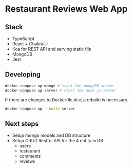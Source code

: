 # Restaurant Reviews Web App

## Stack
- TypeScript
- React + ChakraUI
- Koa for REST API and serving static file
- MongoDB
- Jest

## Developing
```sh
docker-compose up mongo # start the mongoDB server
docker-compose up server # start the node js server
```

If there are changes to Dockerfile.dev, a rebuild is necessary.
```sh
docker-compose up --build server
```

## Next steps
- Setup mongo models and DB structure
- Setup CRUD Restful API for the 4 entity in DB
  - users
  - restaurant
  - comments
  - reviews